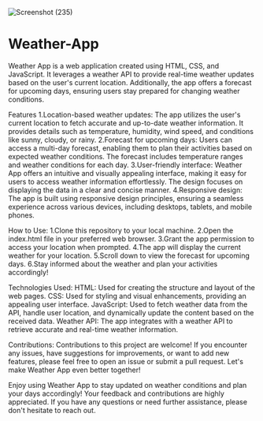 ![Screenshot (235)](https://github.com/user-attachments/assets/89f5895e-07b7-4883-95f1-36b78289cb26)
# Weather-App
Weather App is a web application created using HTML, CSS, and JavaScript. It leverages a weather API to provide real-time weather updates based on the user's current location. Additionally, the app offers a forecast for upcoming days, ensuring users stay prepared for changing weather conditions.

Features
1.Location-based weather updates: The app utilizes the user's current location to fetch accurate and up-to-date weather information. It provides details such as temperature, humidity, wind speed, and conditions like sunny, cloudy, or rainy.
2.Forecast for upcoming days: Users can access a multi-day forecast, enabling them to plan their activities based on expected weather conditions. The forecast includes temperature ranges and weather conditions for each day.
3.User-friendly interface: Weather App offers an intuitive and visually appealing interface, making it easy for users to access weather information effortlessly. The design focuses on displaying the data in a clear and concise manner.
4.Responsive design: The app is built using responsive design principles, ensuring a seamless experience across various devices, including desktops, tablets, and mobile phones.

How to Use:
1.Clone this repository to your local machine.
2.Open the index.html file in your preferred web browser.
3.Grant the app permission to access your location when prompted.
4.The app will display the current weather for your location.
5.Scroll down to view the forecast for upcoming days.
6.Stay informed about the weather and plan your activities accordingly!


Technologies Used:
HTML: Used for creating the structure and layout of the web pages.
CSS: Used for styling and visual enhancements, providing an appealing user interface.
JavaScript: Used to fetch weather data from the API, handle user location, and dynamically update the content based on the received data.
Weather API: The app integrates with a weather API to retrieve accurate and real-time weather information.

Contributions:
Contributions to this project are welcome! If you encounter any issues, have suggestions for improvements, or want to add new features, please feel free to open an issue or submit a pull request. Let's make Weather App even better together!

Enjoy using Weather App to stay updated on weather conditions and plan your days accordingly! Your feedback and contributions are highly appreciated. If you have any questions or need further assistance, please don't hesitate to reach out.
